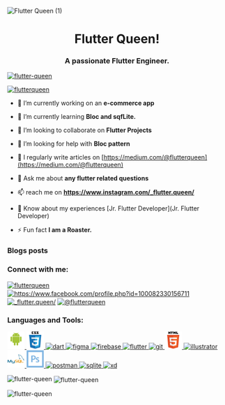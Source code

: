 ![Flutter Queen (1)](https://user-images.githubusercontent.com/107878396/189361167-253de5bb-4b27-4b86-88e7-575c2df12e64.png)

<h1 align="center">Flutter Queen!</h1>
<h3 align="center">A passionate Flutter Engineer.</h3>

<p align="left"> <a href="https://github.com/ryo-ma/github-profile-trophy"><img src="https://github-profile-trophy.vercel.app/?username=flutter-queen" alt="flutter-queen" /></a> </p>

<p align="left"> <a href="https://twitter.com/flutterqueen" target="blank"><img src="https://img.shields.io/twitter/follow/flutterqueen?logo=twitter&style=for-the-badge" alt="flutterqueen" /></a> </p>

- 🔭 I’m currently working on an **e-commerce app**

- 🌱 I’m currently learning **Bloc and sqfLite.**

- 👯 I’m looking to collaborate on **Flutter Projects**

- 🤝 I’m looking for help with **Bloc pattern**

- 📝 I regularly write articles on [https://medium.com/@flutterqueen](https://medium.com/@flutterqueen)

- 💬 Ask me about **any flutter related questions**

- 📫 reach me on **https://www.instagram.com/_flutter.queen/**

- 📄 Know about my experiences [Jr. Flutter Developer](Jr. Flutter Developer)

- ⚡ Fun fact **I am a Roaster.**

### Blogs posts
<!-- BLOG-POST-LIST:START -->
<!-- BLOG-POST-LIST:END -->

<h3 align="left">Connect with me:</h3>
<p align="left">
<a href="https://twitter.com/flutterqueen" target="blank"><img align="center" src="https://raw.githubusercontent.com/rahuldkjain/github-profile-readme-generator/master/src/images/icons/Social/twitter.svg" alt="flutterqueen" height="30" width="40" /></a>
<a href="https://fb.com/https://www.facebook.com/profile.php?id=100082330156711" target="blank"><img align="center" src="https://raw.githubusercontent.com/rahuldkjain/github-profile-readme-generator/master/src/images/icons/Social/facebook.svg" alt="https://www.facebook.com/profile.php?id=100082330156711" height="30" width="40" /></a>
<a href="https://instagram.com/_flutter.queen/" target="blank"><img align="center" src="https://raw.githubusercontent.com/rahuldkjain/github-profile-readme-generator/master/src/images/icons/Social/instagram.svg" alt="_flutter.queen/" height="30" width="40" /></a>
<a href="https://medium.com/@flutterqueen" target="blank"><img align="center" src="https://raw.githubusercontent.com/rahuldkjain/github-profile-readme-generator/master/src/images/icons/Social/medium.svg" alt="@flutterqueen" height="30" width="40" /></a>
</p>

<h3 align="left">Languages and Tools:</h3>
<p align="left"> <a href="https://developer.android.com" target="_blank" rel="noreferrer"> <img src="https://raw.githubusercontent.com/devicons/devicon/master/icons/android/android-original-wordmark.svg" alt="android" width="40" height="40"/> </a> <a href="https://www.w3schools.com/css/" target="_blank" rel="noreferrer"> <img src="https://raw.githubusercontent.com/devicons/devicon/master/icons/css3/css3-original-wordmark.svg" alt="css3" width="40" height="40"/> </a> <a href="https://dart.dev" target="_blank" rel="noreferrer"> <img src="https://www.vectorlogo.zone/logos/dartlang/dartlang-icon.svg" alt="dart" width="40" height="40"/> </a> <a href="https://www.figma.com/" target="_blank" rel="noreferrer"> <img src="https://www.vectorlogo.zone/logos/figma/figma-icon.svg" alt="figma" width="40" height="40"/> </a> <a href="https://firebase.google.com/" target="_blank" rel="noreferrer"> <img src="https://www.vectorlogo.zone/logos/firebase/firebase-icon.svg" alt="firebase" width="40" height="40"/> </a> <a href="https://flutter.dev" target="_blank" rel="noreferrer"> <img src="https://www.vectorlogo.zone/logos/flutterio/flutterio-icon.svg" alt="flutter" width="40" height="40"/> </a> <a href="https://git-scm.com/" target="_blank" rel="noreferrer"> <img src="https://www.vectorlogo.zone/logos/git-scm/git-scm-icon.svg" alt="git" width="40" height="40"/> </a> <a href="https://www.w3.org/html/" target="_blank" rel="noreferrer"> <img src="https://raw.githubusercontent.com/devicons/devicon/master/icons/html5/html5-original-wordmark.svg" alt="html5" width="40" height="40"/> </a> <a href="https://www.adobe.com/in/products/illustrator.html" target="_blank" rel="noreferrer"> <img src="https://www.vectorlogo.zone/logos/adobe_illustrator/adobe_illustrator-icon.svg" alt="illustrator" width="40" height="40"/> </a> <a href="https://www.mysql.com/" target="_blank" rel="noreferrer"> <img src="https://raw.githubusercontent.com/devicons/devicon/master/icons/mysql/mysql-original-wordmark.svg" alt="mysql" width="40" height="40"/> </a> <a href="https://www.photoshop.com/en" target="_blank" rel="noreferrer"> <img src="https://raw.githubusercontent.com/devicons/devicon/master/icons/photoshop/photoshop-line.svg" alt="photoshop" width="40" height="40"/> </a> <a href="https://postman.com" target="_blank" rel="noreferrer"> <img src="https://www.vectorlogo.zone/logos/getpostman/getpostman-icon.svg" alt="postman" width="40" height="40"/> </a> <a href="https://www.sqlite.org/" target="_blank" rel="noreferrer"> <img src="https://www.vectorlogo.zone/logos/sqlite/sqlite-icon.svg" alt="sqlite" width="40" height="40"/> </a> <a href="https://www.adobe.com/products/xd.html" target="_blank" rel="noreferrer"> <img src="https://cdn.worldvectorlogo.com/logos/adobe-xd.svg" alt="xd" width="40" height="40"/> </a> </p>

<p><img align="left" src="https://github-readme-stats.vercel.app/api/top-langs?username=flutter-queen&show_icons=true&locale=en&layout=compact" alt="flutter-queen" /></p>

<p>&nbsp;<img align="center" src="https://github-readme-stats.vercel.app/api?username=flutter-queen&show_icons=true&locale=en" alt="flutter-queen" /></p>

<p><img align="center" src="https://github-readme-streak-stats.herokuapp.com/?user=flutter-queen&" alt="flutter-queen" /></p>
